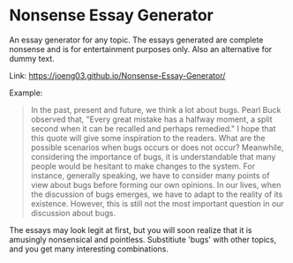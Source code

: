 # Nonsense Essay Generator
An essay generator for any topic. The essays generated are complete nonsense and is for entertainment purposes only. Also an alternative for dummy text.

Link: https://joeng03.github.io/Nonsense-Essay-Generator/

Example:
>  In the past, present and future, we think a lot about bugs. Pearl Buck observed that, "Every great mistake has a halfway moment, a split second when it can be recalled and perhaps remedied." I hope that this quote will give some inspiration to the readers. What are the possible scenarios when bugs occurs or does not occur? Meanwhile, considering the importance of bugs, it is understandable that many people would be hesitant to make changes to the system. For instance, generally speaking, we have to consider many points of view about bugs before forming our own opinions. In our lives, when the discussion of bugs emerges, we have to adapt to the reality of its existence. However, this is still not the most important question in our discussion about bugs.

The essays may look legit at first, but you will soon realize that it is amusingly nonsensical and pointless. Substitiute 'bugs' with other topics, and you get many interesting combinations. 
